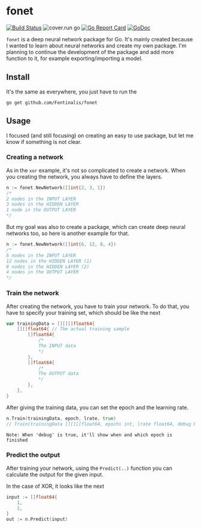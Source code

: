 # fonet

[![Build Status](https://travis-ci.org/Fontinalis/fonet.svg?branch=master)](https://travis-ci.org/Fontinalis/fonet)
![cover.run go](https://cover.run/go/github.com/Fontinalis/fonet.svg)
[![Go Report Card](https://goreportcard.com/badge/github.com/Fontinalis/fonet)](https://goreportcard.com/report/github.com/Fontinalis/fonet)
[![GoDoc](https://godoc.org/github.com/Fontinalis/fonet?status.svg)](http://godoc.org/github.com/Fontinalis/fonet)

`fonet` is a deep neural network package for Go. It's mainly created because I wanted to learn about neural networks and create my own package. I'm planning to continue the development of the package and add more function to it, for example exporting/importing a model.

## Install

It's the same as everywhere, you just have to run the
```
go get github.com/Fontinalis/fonet
```

## Usage

I focused (and still focusing) on creating an easy to use package, but let me know if something is not clear.

### Creating a network
As in the `xor` example, it's not so complicated to create a network.
When you creating the network, you always have to define the layers.
```go
n := fonet.NewNetwork([]int{2, 3, 1})
/*
2 nodes in the INPUT LAYER
3 nodes in the HIDDEN LAYER
1 node in the OUTPUT LAYER
*/
```
But my goal was also to create a package, which can create deep neural networks too, so here is another example for that.
```go
n := fonet.NewNetwork([]int{6, 12, 8, 4})
/*
6 nodes in the INPUT LAYER
12 nodes in the HIDDEN LAYER (1)
8 nodes in the HIDDEN LAYER (2)
4 nodes in the OUTPUT LAYER
*/
```


### Train the network
After creating the network, you have to train your network. To do that, you have to specify your training set, which should be like the next
```go
var trainingData = [][][]float64{
    [][]float64{ // The actual training sample
        []float64{
            /*
            The INPUT data
            */
        },
        []float64{
            /*
            The OUTPUT data
            */
        },
    },
}
```
After giving the training data, you can set the epoch and the learning rate.
```go
n.Train(trainingData, epoch, lrate, true)
// Train(trainingData [][][]float64, epochs int, lrate float64, debug bool)
```
`
Note: When 'debug' is true, it'll show when and which epoch is finished
`
### Predict the output
After training your network, using the `Predict(..)` function you can calculate the output for the given input. 

In the case of XOR, it looks like the next
```go
input := []float64{
    1,
    1,
}
out := n.Predict(input)
```
